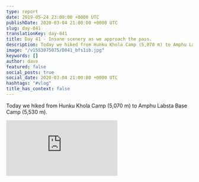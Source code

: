 ```yaml
---
type: report
date: 2019-05-24 23:00:00 +0000 UTC
publishDate: 2020-03-04 21:00:00 +0000 UTC
slug: day-041
translationKey: day-041
title: Day 41 - Insane scenery as we approach the pass.
description: Today we hiked from Hunku Khola Camp (5,070 m) to Amphu Labsta Base Camp (5,530 m).
image: "/v1553075075/D041_bfs1ib.jpg"
keywords: []
author: dave
featured: false
social_posts: true
social_date: 2020-03-04 21:00:00 +0000 UTC
hashtags: "#vlog"
title_has_context: false
---
```


Today we hiked from Hunku Khola Camp (5,070 m) to Amphu Labsta Base Camp (5,530 m).

<iframe class="youtube" src="https://www.youtube.com/embed/AHYZnfJ_LLg" frameborder="0" allow="accelerometer; autoplay; encrypted-media; gyroscope; picture-in-picture" allowfullscreen></iframe>

